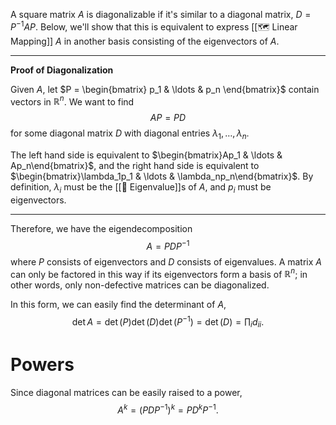 A square matrix $A$ is diagonalizable if it's similar to a diagonal matrix, $D = P^{-1}AP$. Below, we'll show that this is equivalent to express [[🗺️ Linear Mapping]] $A$ in another basis consisting of the eigenvectors of $A$.

---
**Proof of Diagonalization**

Given $A$, let $P = \begin{bmatrix} p_1 & \ldots & p_n \end{bmatrix}$ contain vectors in $\mathbb{R}^n$. We want to find 
$$
AP = PD
$$
 for some diagonal matrix $D$ with diagonal entries $\lambda_1, \ldots, \lambda_n$.

The left hand side is equivalent to $\begin{bmatrix}Ap_1 & \ldots & Ap_n\end{bmatrix}$, and the right hand side is equivalent to $\begin{bmatrix}\lambda_1p_1 & \ldots & \lambda_np_n\end{bmatrix}$. By definition, $\lambda_i$ must be the [[💐 Eigenvalue]]s of $A$, and $p_i$ must be eigenvectors.

---

Therefore, we have the eigendecomposition 
$$
A = PDP^{-1}
$$
 where $P$ consists of eigenvectors and $D$ consists of eigenvalues. A matrix $A$ can only be factored in this way if its eigenvectors form a basis of $\mathbb{R}^n$; in other words, only non-defective matrices can be diagonalized.

In this form, we can easily find the determinant of $A$, 
$$
\det A = \det(P)\det(D)\det(P^{-1}) = \det(D) = \prod_i d_{ii}.
$$


# Powers
Since diagonal matrices can be easily raised to a power, 
$$
A^k = (PDP^{-1})^k = PD^kP^{-1}.
$$
